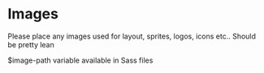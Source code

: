 # Images

Please place any images used for layout, sprites, logos, icons etc..
Should be pretty lean

$image-path variable available in Sass files
